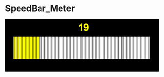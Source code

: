 # SpeedBar_Meter

![alt text](https://github.com/CriticalSolution/SpeedBar_Meter/blob/master/1.jpg)
